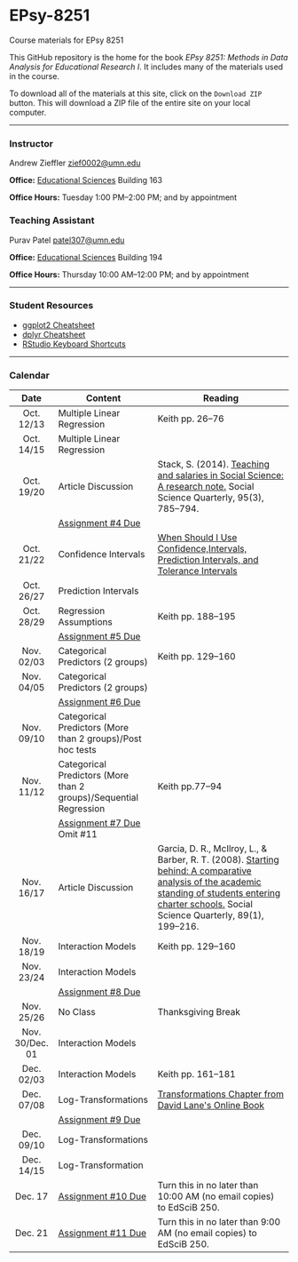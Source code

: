 EPsy-8251
=========

Course materials for EPsy 8251

This GitHub repository is the home for the book _EPsy 8251: Methods in Data Analysis for Educational Research I_. It includes many of the materials used in the course.

To download all of the materials at this site, click on the `Download ZIP` button. This will download a ZIP file of the entire site on your local computer. 


---


### Instructor

Andrew Zieffler [zief0002@umn.edu](mailto://zief0002@umn.edu)

**Office:** [Educational Sciences](https://www.google.com/maps/place/Education+Sciences+Building/@44.9784043,-93.2394586,15z/data=!4m2!3m1!1s0x0:0x45656dac481b9150) Building 163**Office Hours:** Tuesday 1:00 PM–2:00 PM; and by appointment
### Teaching Assistant

Purav Patel [patel307@umn.edu](mailto://patel307@umn.edu)

**Office:** [Educational Sciences](https://www.google.com/maps/place/Education+Sciences+Building/@44.9784043,-93.2394586,15z/data=!4m2!3m1!1s0x0:0x45656dac481b9150) Building 194**Office Hours:** Thursday 10:00 AM–12:00 PM; and by appointment
---

### Student Resources

- [ggplot2 Cheatsheet](https://www.rstudio.com/wp-content/uploads/2015/08/ggplot2-cheatsheet.pdf)
- [dplyr Cheatsheet](https://www.rstudio.com/wp-content/uploads/2015/02/data-wrangling-cheatsheet.pdf)
- [RStudio Keyboard Shortcuts](https://support.rstudio.com/hc/en-us/articles/200711853-Keyboard-Shortcuts)---
### Calendar
|    Date    | Content                         | Reading                                                                                                               |
|:----------:|---------------------------------|-----------------------------------------------------------------------------------------------------------------------|
| Oct. 12/13 |    Multiple Linear Regression   | Keith pp. 26&ndash;76                                                                                                       |
| Oct. 14/15 | Multiple Linear Regression      |                                                                                                                       |
| Oct. 19/20 | Article Discussion              | Stack, S. (2014). [Teaching and salaries in Social Science: A research note.](http://onlinelibrary.wiley.com.ezp3.lib.umn.edu/doi/10.1111/ssqu.12087/epdf) Social Science Quarterly, 95(3), 785–794. |
|            | [Assignment #4 Due](https://github.com/zief0002/EPsy-8251/blob/master/assigments/Assignment-04-introduction-to-multiple-regression.pdf)               |                                                                                                                       |
| Oct. 21/22 | Confidence Intervals       | [When Should I Use Confidence,Intervals, Prediction Intervals, and Tolerance Intervals](http://blog.minitab.com/blog/adventures-in-statistics/when-should-i-use-confidence-intervals-prediction-intervals-and-tolerance-intervals)                                 |
| Oct. 26/27 | Prediction Intervals       |                                                                                                                       |
| Oct. 28/29 | Regression Assumptions     | Keith pp. 188&ndash;195                                                                                                     |
|            | [Assignment #5 Due](https://github.com/zief0002/EPsy-8251/blob/master/assigments/Assignment-05-Confidence-and-Prediction-Intervals.pdf)          |                                                                                                                       
| Nov. 02/03 | Categorical Predictors (2 groups)           | Keith pp. 129&ndash;160                                                                                                                                                                                    |
| Nov. 04/05 | Categorical Predictors (2 groups)           |                                                                                                                                                                                                      |
|            | [Assignment #6 Due](https://github.com/zief0002/EPsy-8251/blob/master/assigments/Assignment-06-Regression-Assumptions.pdf)                            |                                                                                                                                                                                                      |
| Nov. 09/10 | Categorical Predictors (More than 2 groups)/Post hoc tests  |                                                                                                                                                                                                      |
| Nov. 11/12 | Categorical Predictors (More than 2 groups)/Sequential Regression                             |                                                                                                                                                                                                      Keith pp.77&ndash;94
|            | [Assignment #7 Due](https://github.com/zief0002/EPsy-8251/blob/master/assigments/Assignment-07-ANCOVA.pdf) <br />Omit #11                          |                                                                                                                                                                                                      |
| Nov. 16/17 | Article Discussion                          | Garcia, D. R., McIlroy, L., &amp; Barber, R. T. (2008). [Starting behind: A comparative analysis of the academic standing of students entering charter schools.](http://login.ezproxy.lib.umn.edu/login?url=http://search.ebscohost.com/login.aspx?direct=true&AuthType=ip,uid&db=a2h&AN=28520849&site=ehost-live) Social Science Quarterly, 89(1), 199&ndash;216. |
| Nov. 18/19 | Interaction Models                          | Keith pp. 129&ndash;160                                                                                                                                                                                                                                                                                                                                                                                        |
| Nov. 23/24 | Interaction Models                          |   
|            | [Assignment #8 Due](https://github.com/zief0002/EPsy-8251/blob/master/assigments/Assignment-08-ANCOVA-II.pdf)                           |                                                                                                                                                                                                    |
| Nov. 25/26 | No Class               | Thanksgiving Break                                                                                                                                                                                                     |
| Nov. 30/Dec. 01 | Interaction Models                          |                                                                                                                                                                                                      |
| Dec. 02/03      | Interaction Models                          | Keith pp. 161&ndash;181                                                                                                                                                                                                     |
| Dec. 07/08      | Log-Transformations                         | [Transformations Chapter from David Lane's Online Book](http://onlinestatbook.com/2/transformations/log.html)                                                                                                                                                                                                     |
|                 | [Assignment #9 Due](https://github.com/zief0002/EPsy-8251/blob/master/assigments/Assignment-09-Interactions.pdf)                           |                                                                                                                                                                                                      |
| Dec. 09/10      | Log-Transformations                         |                                                                                                                                                                                                      |
| Dec. 14/15      | Log-Transformation                          |                                                                                                                                                                                                      |
| Dec. 17         | [Assignment #10 Due](https://github.com/zief0002/EPsy-8251/blob/master/assigments/Assignment-10-Transformations.pdf)                          | Turn this in no later than 10:00 AM (no email copies) to EdSciB 250.                                                                                                                                 |
| Dec. 21         | [Assignment #11 Due](https://github.com/zief0002/EPsy-8251/blob/master/assigments/Assignment-11-Kitchen-Sink.pdf)                          | Turn this in no later than 9:00 AM (no email copies) to EdSciB 250.                                                                                                                                  |




